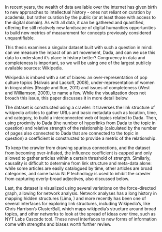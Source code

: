 In recent years, the wealth of data available over the internet has given birth to new approaches to intellectual history - ones not reliant on curation by academia, but rather curation by the public (or at least those with access to the digital domain). As with all data, it can be gathered and quantified, offering the still relatively new landscape of digital humanities opportunities to build new metrics of measurement for concepts previously considered unquantifiable.

This thesis examines a singular dataset built with such a question in mind: can we measure the impact of an art movement, Dada, and can we use this data to understand it’s place in history better? Congruency in data and completeness is important, so we will be using one of the largest publicly available sources: Wikipedia.

Wikipedia is imbued with a set of biases: an over-representation of pop culture topics (Halvais and Lackoff, 2008), under-representation of women in biographies (Reagle and Rue, 2011) and issues of completeness (West and Williamson, 2009), to name a few. While the visualization does not broach this issue, this paper discusses it in more detail below.

The dataset is constructed using a crawler: it traverses the link structure of wikipedia articles to gather URLs and basic metadata such as location, time, and category, to build a interconnected web of topics related to Dada. Then, using proximity to Dada (the number of hyperlinks from Dada to the topic in question) and relative strength of the relationship (calculated by the number of pages also connected to Dada that are connected to the topic in question) a coefficient is constructed to provide a metric of the relationship.

To keep the crawler from drawing spurious connections, and the dataset from becoming over-inflated, the influence coefficient is capped and only allowed to gather articles within a certain threshold of strength. Similarly, causality is difficult to determine from link structure and meta-data alone: while some articles are easily catalogued by time, other articles are broad categories, and some basic NLP technology is used to inhibit the crawler from capturing overly-broad adjectives, also discussed below.

Last, the dataset is visualized using several variations on the force-directed graph, allowing for network analysis. Network analyses has a long history in mapping hidden structures (Lima, ) and more recently has been one of several interfaces for exploring link structures, including Wikipedia’s, like Chris Harrison’s ClusterBall, which maps wikipedia’s structure around broad topics, and other networks to look at the spread of ideas over time, such as NYT Labs Cascade tool. These novel interfaces to new forms of information come with strengths and biases worth further review.
